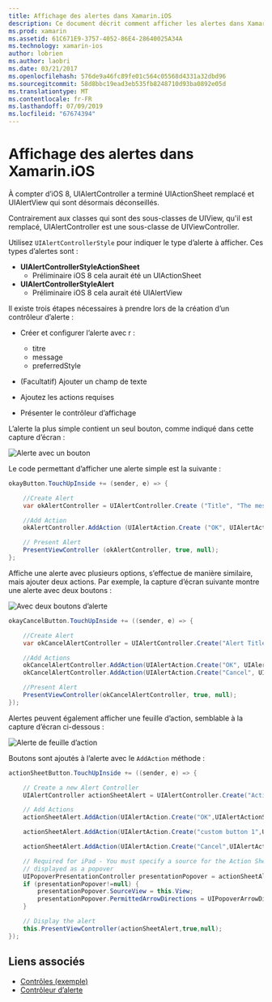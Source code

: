 ```yaml
---
title: Affichage des alertes dans Xamarin.iOS
description: Ce document décrit comment afficher les alertes dans Xamarin.iOS à l’aide de l’API introduit dans iOS 8 UIAlertController.
ms.prod: xamarin
ms.assetid: 61C671E9-3757-4052-86E4-28640025A34A
ms.technology: xamarin-ios
author: lobrien
ms.author: laobri
ms.date: 03/21/2017
ms.openlocfilehash: 576de9a46fc89fe01c564c05568d4331a32dbd96
ms.sourcegitcommit: 58d8bbc19ead3eb535fb8248710d93ba0892e05d
ms.translationtype: MT
ms.contentlocale: fr-FR
ms.lasthandoff: 07/09/2019
ms.locfileid: "67674394"
---
```

# <a name="displaying-alerts-in-xamarinios"></a>Affichage des alertes dans Xamarin.iOS

À compter d’iOS 8, UIAlertController a terminé UIActionSheet remplacé et UIAlertView qui sont désormais déconseillés.

Contrairement aux classes qui sont des sous-classes de UIView, qu'il est remplacé, UIAlertController est une sous-classe de UIViewController.

Utilisez `UIAlertControllerStyle` pour indiquer le type d’alerte à afficher. Ces types d’alertes sont :

- **UIAlertControllerStyleActionSheet**
    * Préliminaire iOS 8 cela aurait été un UIActionSheet
- **UIAlertControllerStyleAlert**
    * Préliminaire iOS 8 cela aurait été UIAlertView 

Il existe trois étapes nécessaires à prendre lors de la création d’un contrôleur d’alerte :

- Créer et configurer l’alerte avec r :
    * titre
    * message
    * preferredStyle
    
- (Facultatif) Ajouter un champ de texte
- Ajoutez les actions requises
- Présenter le contrôleur d’affichage

L’alerte la plus simple contient un seul bouton, comme indiqué dans cette capture d’écran :

 ![Alerte avec un bouton](alerts-images/alert1.png)

Le code permettant d’afficher une alerte simple est la suivante :

```csharp
okayButton.TouchUpInside += (sender, e) => {

    //Create Alert
    var okAlertController = UIAlertController.Create ("Title", "The message", UIAlertControllerStyle.Alert);

    //Add Action
    okAlertController.AddAction (UIAlertAction.Create ("OK", UIAlertActionStyle.Default, null));

    // Present Alert
    PresentViewController (okAlertController, true, null);
};
```

Affiche une alerte avec plusieurs options, s’effectue de manière similaire, mais ajouter deux actions. Par exemple, la capture d’écran suivante montre une alerte avec deux boutons :

 ![Avec deux boutons d’alerte](alerts-images/alert2.png)

```csharp
okayCancelButton.TouchUpInside += ((sender, e) => {

    //Create Alert
    var okCancelAlertController = UIAlertController.Create("Alert Title", "Choose from two buttons", UIAlertControllerStyle.Alert);

    //Add Actions
    okCancelAlertController.AddAction(UIAlertAction.Create("OK", UIAlertActionStyle.Default, alert => Console.WriteLine ("Okay was clicked")));
    okCancelAlertController.AddAction(UIAlertAction.Create("Cancel", UIAlertActionStyle.Cancel, alert => Console.WriteLine ("Cancel was clicked")));

    //Present Alert
    PresentViewController(okCancelAlertController, true, null);
});
```

Alertes peuvent également afficher une feuille d’action, semblable à la capture d’écran ci-dessous :

 ![Alerte de feuille d’action](alerts-images/alert3.png)

Boutons sont ajoutés à l’alerte avec le `AddAction` méthode :

```csharp
actionSheetButton.TouchUpInside += ((sender, e) => {

    // Create a new Alert Controller
    UIAlertController actionSheetAlert = UIAlertController.Create("Action Sheet", "Select an item from below", UIAlertControllerStyle.ActionSheet);

    // Add Actions
    actionSheetAlert.AddAction(UIAlertAction.Create("OK",UIAlertActionStyle.Default, (action) => Console.WriteLine ("Item One pressed.")));

    actionSheetAlert.AddAction(UIAlertAction.Create("custom button 1",UIAlertActionStyle.Default, (action) => Console.WriteLine ("Item Two pressed.")));

    actionSheetAlert.AddAction(UIAlertAction.Create("Cancel",UIAlertActionStyle.Cancel, (action) => Console.WriteLine ("Cancel button pressed.")));

    // Required for iPad - You must specify a source for the Action Sheet since it is
    // displayed as a popover
    UIPopoverPresentationController presentationPopover = actionSheetAlert.PopoverPresentationController;
    if (presentationPopover!=null) {
        presentationPopover.SourceView = this.View;
        presentationPopover.PermittedArrowDirections = UIPopoverArrowDirection.Up;
    }

    // Display the alert
    this.PresentViewController(actionSheetAlert,true,null);
});
```

## <a name="related-links"></a>Liens associés

- [Contrôles (exemple)](https://developer.xamarin.com/samples/monotouch/Controls/)
- [Contrôleur d’alerte](https://github.com/xamarin/recipes/tree/master/Recipes/ios/standard_controls/alertcontroller)
